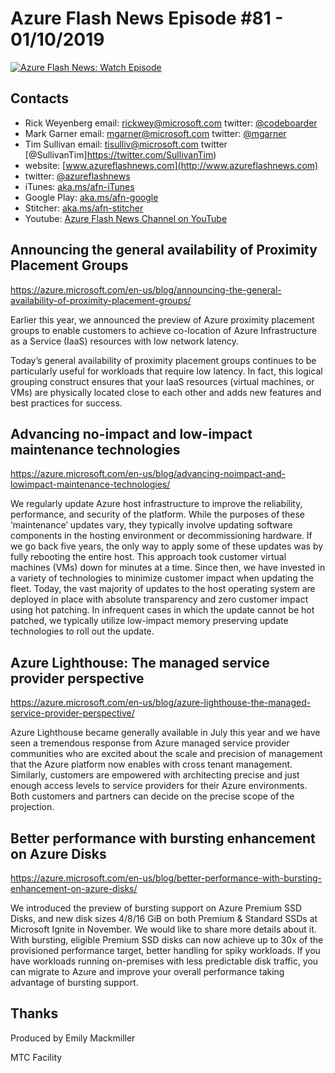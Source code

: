 # Azure Flash News Episode #81 - 01/10/2019

[![Azure Flash News: Watch Episode](https://img.youtube.com/vi/NIXuSAjSYwc/0.jpg)](https://youtu.be/NIXuSAjSYwc "Azure Flash News: Episode 82")


## Contacts
* Rick Weyenberg  email: rickwey@microsoft.com twitter: [@codeboarder](https://www.twitter.com/codeboarder)
* Mark Garner email: mgarner@microsoft.com twitter: [@mgarner](https://www.twitter.com/mgarner)
* Tim Sullivan email: tisulliv@microsoft.com twitter [@SullivanTim]https://twitter.com/SullivanTim)
* website: [www.azureflashnews.com](http://www.azureflashnews.com)
* twitter: [@azureflashnews](https://www.twitter.com/azureflashnews)
* iTunes: [aka.ms/afn-iTunes](https://aka.ms/afn-iTunes)
* Google Play: [aka.ms/afn-google](https://aka.ms/afn-google)
* Stitcher: [aka.ms/afn-stitcher](https://aka.ms/afn-stitcher)
* Youtube: [Azure Flash News Channel on YouTube](https://www.youtube.com/channel/UCV6U_D4q7OxQaf0rFfEb6fQ)

## Announcing the general availability of Proximity Placement Groups

https://azure.microsoft.com/en-us/blog/announcing-the-general-availability-of-proximity-placement-groups/

Earlier this year, we announced the preview of Azure proximity placement groups to enable customers to achieve co-location of Azure Infrastructure as a Service (IaaS) resources with low network latency.

Today’s general availability of proximity placement groups continues to be particularly useful for workloads that require low latency. In fact, this logical grouping construct ensures that your IaaS resources (virtual machines, or VMs) are physically located close to each other and adds new features and best practices for success.

## Advancing no-impact and low-impact maintenance technologies

https://azure.microsoft.com/en-us/blog/advancing-noimpact-and-lowimpact-maintenance-technologies/

We regularly update Azure host infrastructure to improve the reliability, performance, and security of the platform. While the purposes of these ‘maintenance’ updates vary, they typically involve updating software components in the hosting environment or decommissioning hardware. If we go back five years, the only way to apply some of these updates was by fully rebooting the entire host. This approach took customer virtual machines (VMs) down for minutes at a time. Since then, we have invested in a variety of technologies to minimize customer impact when updating the fleet. Today, the vast majority of updates to the host operating system are deployed in place with absolute transparency and zero customer impact using hot patching. In infrequent cases in which the update cannot be hot patched, we typically utilize low-impact memory preserving update technologies to roll out the update.

## Azure Lighthouse: The managed service provider perspective

https://azure.microsoft.com/en-us/blog/azure-lighthouse-the-managed-service-provider-perspective/

Azure Lighthouse became generally available in July this year and we have seen a tremendous response from Azure managed service provider communities who are excited about the scale and precision of management that the Azure platform now enables with cross tenant management. Similarly, customers are empowered with architecting precise and just enough access levels to service providers for their Azure environments. Both customers and partners can decide on the precise scope of the projection.

## Better performance with bursting enhancement on Azure Disks

https://azure.microsoft.com/en-us/blog/better-performance-with-bursting-enhancement-on-azure-disks/

We introduced the preview of bursting support on Azure Premium SSD Disks, and new disk sizes 4/8/16 GiB on both Premium & Standard SSDs at Microsoft Ignite in November. We would like to share more details about it. With bursting, eligible Premium SSD disks can now achieve up to 30x of the provisioned performance target, better handling for spiky workloads. If you have workloads running on-premises with less predictable disk traffic, you can migrate to Azure and improve your overall performance taking advantage of bursting support.

## Thanks
Produced by Emily Mackmiller

MTC Facility